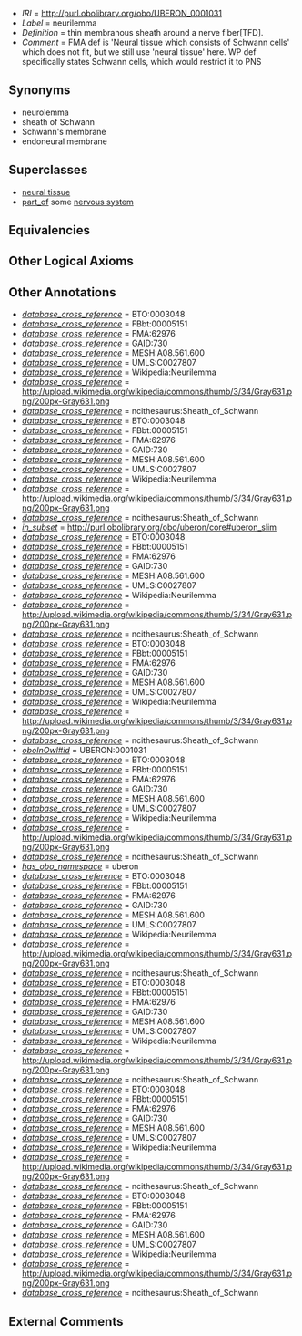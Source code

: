  * *IRI* = http://purl.obolibrary.org/obo/UBERON_0001031
 * *Label* = neurilemma
 * *Definition* = thin membranous sheath around a nerve fiber[TFD].
 * *Comment* = FMA def is 'Neural tissue which consists of Schwann cells' which does not fit, but we still use 'neural tissue' here. WP def specifically states Schwann cells, which would restrict it to PNS

## Synonyms

 * neurolemma
 * sheath of Schwann
 * Schwann's membrane
 * endoneural membrane

## Superclasses

 * [neural tissue](../../UBERON/14/UBERON_0003714.md)
 * [part_of](../../BFO/50/BFO_0000050.md) some [nervous system](../../UBERON/16/UBERON_0001016.md)

## Equivalencies


## Other Logical Axioms


## Other Annotations

 * *[database_cross_reference](../../ef/oboInOwl#hasDbXref.md)* = BTO:0003048
 * *[database_cross_reference](../../ef/oboInOwl#hasDbXref.md)* = FBbt:00005151
 * *[database_cross_reference](../../ef/oboInOwl#hasDbXref.md)* = FMA:62976
 * *[database_cross_reference](../../ef/oboInOwl#hasDbXref.md)* = GAID:730
 * *[database_cross_reference](../../ef/oboInOwl#hasDbXref.md)* = MESH:A08.561.600
 * *[database_cross_reference](../../ef/oboInOwl#hasDbXref.md)* = UMLS:C0027807
 * *[database_cross_reference](../../ef/oboInOwl#hasDbXref.md)* = Wikipedia:Neurilemma
 * *[database_cross_reference](../../ef/oboInOwl#hasDbXref.md)* = http://upload.wikimedia.org/wikipedia/commons/thumb/3/34/Gray631.png/200px-Gray631.png
 * *[database_cross_reference](../../ef/oboInOwl#hasDbXref.md)* = ncithesaurus:Sheath_of_Schwann
 * *[database_cross_reference](../../ef/oboInOwl#hasDbXref.md)* = BTO:0003048
 * *[database_cross_reference](../../ef/oboInOwl#hasDbXref.md)* = FBbt:00005151
 * *[database_cross_reference](../../ef/oboInOwl#hasDbXref.md)* = FMA:62976
 * *[database_cross_reference](../../ef/oboInOwl#hasDbXref.md)* = GAID:730
 * *[database_cross_reference](../../ef/oboInOwl#hasDbXref.md)* = MESH:A08.561.600
 * *[database_cross_reference](../../ef/oboInOwl#hasDbXref.md)* = UMLS:C0027807
 * *[database_cross_reference](../../ef/oboInOwl#hasDbXref.md)* = Wikipedia:Neurilemma
 * *[database_cross_reference](../../ef/oboInOwl#hasDbXref.md)* = http://upload.wikimedia.org/wikipedia/commons/thumb/3/34/Gray631.png/200px-Gray631.png
 * *[database_cross_reference](../../ef/oboInOwl#hasDbXref.md)* = ncithesaurus:Sheath_of_Schwann
 * *[in_subset](../../et/oboInOwl#inSubset.md)* = http://purl.obolibrary.org/obo/uberon/core#uberon_slim
 * *[database_cross_reference](../../ef/oboInOwl#hasDbXref.md)* = BTO:0003048
 * *[database_cross_reference](../../ef/oboInOwl#hasDbXref.md)* = FBbt:00005151
 * *[database_cross_reference](../../ef/oboInOwl#hasDbXref.md)* = FMA:62976
 * *[database_cross_reference](../../ef/oboInOwl#hasDbXref.md)* = GAID:730
 * *[database_cross_reference](../../ef/oboInOwl#hasDbXref.md)* = MESH:A08.561.600
 * *[database_cross_reference](../../ef/oboInOwl#hasDbXref.md)* = UMLS:C0027807
 * *[database_cross_reference](../../ef/oboInOwl#hasDbXref.md)* = Wikipedia:Neurilemma
 * *[database_cross_reference](../../ef/oboInOwl#hasDbXref.md)* = http://upload.wikimedia.org/wikipedia/commons/thumb/3/34/Gray631.png/200px-Gray631.png
 * *[database_cross_reference](../../ef/oboInOwl#hasDbXref.md)* = ncithesaurus:Sheath_of_Schwann
 * *[database_cross_reference](../../ef/oboInOwl#hasDbXref.md)* = BTO:0003048
 * *[database_cross_reference](../../ef/oboInOwl#hasDbXref.md)* = FBbt:00005151
 * *[database_cross_reference](../../ef/oboInOwl#hasDbXref.md)* = FMA:62976
 * *[database_cross_reference](../../ef/oboInOwl#hasDbXref.md)* = GAID:730
 * *[database_cross_reference](../../ef/oboInOwl#hasDbXref.md)* = MESH:A08.561.600
 * *[database_cross_reference](../../ef/oboInOwl#hasDbXref.md)* = UMLS:C0027807
 * *[database_cross_reference](../../ef/oboInOwl#hasDbXref.md)* = Wikipedia:Neurilemma
 * *[database_cross_reference](../../ef/oboInOwl#hasDbXref.md)* = http://upload.wikimedia.org/wikipedia/commons/thumb/3/34/Gray631.png/200px-Gray631.png
 * *[database_cross_reference](../../ef/oboInOwl#hasDbXref.md)* = ncithesaurus:Sheath_of_Schwann
 * *[oboInOwl#id](../../id/oboInOwl#id.md)* = UBERON:0001031
 * *[database_cross_reference](../../ef/oboInOwl#hasDbXref.md)* = BTO:0003048
 * *[database_cross_reference](../../ef/oboInOwl#hasDbXref.md)* = FBbt:00005151
 * *[database_cross_reference](../../ef/oboInOwl#hasDbXref.md)* = FMA:62976
 * *[database_cross_reference](../../ef/oboInOwl#hasDbXref.md)* = GAID:730
 * *[database_cross_reference](../../ef/oboInOwl#hasDbXref.md)* = MESH:A08.561.600
 * *[database_cross_reference](../../ef/oboInOwl#hasDbXref.md)* = UMLS:C0027807
 * *[database_cross_reference](../../ef/oboInOwl#hasDbXref.md)* = Wikipedia:Neurilemma
 * *[database_cross_reference](../../ef/oboInOwl#hasDbXref.md)* = http://upload.wikimedia.org/wikipedia/commons/thumb/3/34/Gray631.png/200px-Gray631.png
 * *[database_cross_reference](../../ef/oboInOwl#hasDbXref.md)* = ncithesaurus:Sheath_of_Schwann
 * *[has_obo_namespace](../../ce/oboInOwl#hasOBONamespace.md)* = uberon
 * *[database_cross_reference](../../ef/oboInOwl#hasDbXref.md)* = BTO:0003048
 * *[database_cross_reference](../../ef/oboInOwl#hasDbXref.md)* = FBbt:00005151
 * *[database_cross_reference](../../ef/oboInOwl#hasDbXref.md)* = FMA:62976
 * *[database_cross_reference](../../ef/oboInOwl#hasDbXref.md)* = GAID:730
 * *[database_cross_reference](../../ef/oboInOwl#hasDbXref.md)* = MESH:A08.561.600
 * *[database_cross_reference](../../ef/oboInOwl#hasDbXref.md)* = UMLS:C0027807
 * *[database_cross_reference](../../ef/oboInOwl#hasDbXref.md)* = Wikipedia:Neurilemma
 * *[database_cross_reference](../../ef/oboInOwl#hasDbXref.md)* = http://upload.wikimedia.org/wikipedia/commons/thumb/3/34/Gray631.png/200px-Gray631.png
 * *[database_cross_reference](../../ef/oboInOwl#hasDbXref.md)* = ncithesaurus:Sheath_of_Schwann
 * *[database_cross_reference](../../ef/oboInOwl#hasDbXref.md)* = BTO:0003048
 * *[database_cross_reference](../../ef/oboInOwl#hasDbXref.md)* = FBbt:00005151
 * *[database_cross_reference](../../ef/oboInOwl#hasDbXref.md)* = FMA:62976
 * *[database_cross_reference](../../ef/oboInOwl#hasDbXref.md)* = GAID:730
 * *[database_cross_reference](../../ef/oboInOwl#hasDbXref.md)* = MESH:A08.561.600
 * *[database_cross_reference](../../ef/oboInOwl#hasDbXref.md)* = UMLS:C0027807
 * *[database_cross_reference](../../ef/oboInOwl#hasDbXref.md)* = Wikipedia:Neurilemma
 * *[database_cross_reference](../../ef/oboInOwl#hasDbXref.md)* = http://upload.wikimedia.org/wikipedia/commons/thumb/3/34/Gray631.png/200px-Gray631.png
 * *[database_cross_reference](../../ef/oboInOwl#hasDbXref.md)* = ncithesaurus:Sheath_of_Schwann
 * *[database_cross_reference](../../ef/oboInOwl#hasDbXref.md)* = BTO:0003048
 * *[database_cross_reference](../../ef/oboInOwl#hasDbXref.md)* = FBbt:00005151
 * *[database_cross_reference](../../ef/oboInOwl#hasDbXref.md)* = FMA:62976
 * *[database_cross_reference](../../ef/oboInOwl#hasDbXref.md)* = GAID:730
 * *[database_cross_reference](../../ef/oboInOwl#hasDbXref.md)* = MESH:A08.561.600
 * *[database_cross_reference](../../ef/oboInOwl#hasDbXref.md)* = UMLS:C0027807
 * *[database_cross_reference](../../ef/oboInOwl#hasDbXref.md)* = Wikipedia:Neurilemma
 * *[database_cross_reference](../../ef/oboInOwl#hasDbXref.md)* = http://upload.wikimedia.org/wikipedia/commons/thumb/3/34/Gray631.png/200px-Gray631.png
 * *[database_cross_reference](../../ef/oboInOwl#hasDbXref.md)* = ncithesaurus:Sheath_of_Schwann
 * *[database_cross_reference](../../ef/oboInOwl#hasDbXref.md)* = BTO:0003048
 * *[database_cross_reference](../../ef/oboInOwl#hasDbXref.md)* = FBbt:00005151
 * *[database_cross_reference](../../ef/oboInOwl#hasDbXref.md)* = FMA:62976
 * *[database_cross_reference](../../ef/oboInOwl#hasDbXref.md)* = GAID:730
 * *[database_cross_reference](../../ef/oboInOwl#hasDbXref.md)* = MESH:A08.561.600
 * *[database_cross_reference](../../ef/oboInOwl#hasDbXref.md)* = UMLS:C0027807
 * *[database_cross_reference](../../ef/oboInOwl#hasDbXref.md)* = Wikipedia:Neurilemma
 * *[database_cross_reference](../../ef/oboInOwl#hasDbXref.md)* = http://upload.wikimedia.org/wikipedia/commons/thumb/3/34/Gray631.png/200px-Gray631.png
 * *[database_cross_reference](../../ef/oboInOwl#hasDbXref.md)* = ncithesaurus:Sheath_of_Schwann

## External Comments

